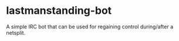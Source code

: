lastmanstanding-bot
===================

A simple IRC bot that can be used for regaining control during/after a netsplit.
